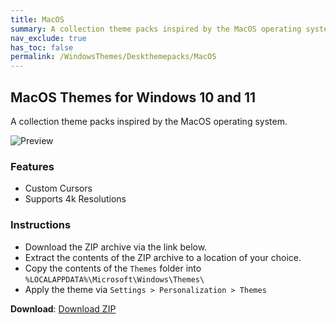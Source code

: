 ```yaml
---
title: MacOS
summary: A collection theme packs inspired by the MacOS operating system
nav_exclude: true
has_toc: false
permalink: /WindowsThemes/Deskthemepacks/MacOS
---
```


## MacOS Themes for Windows 10 and 11

A collection theme packs inspired by the MacOS operating system.

![Preview](https://gitlab.com/the-back-room/deskthemepacks/sfw/macos/-/raw/main/Extras/Preview.bmp)

### Features

- Custom Cursors
- Supports 4k Resolutions

### Instructions

- Download the ZIP archive via the link below.
- Extract the contents of the ZIP archive to a location of your choice.
- Copy the contents of the `Themes` folder into `%LOCALAPPDATA%\Microsoft\Windows\Themes\`
- Apply the theme via `Settings > Personalization > Themes`

**Download**: [Download ZIP](https://gitlab.com/the-back-room/deskthemepacks/sfw/macos/-/archive/main/macos-main.zip)